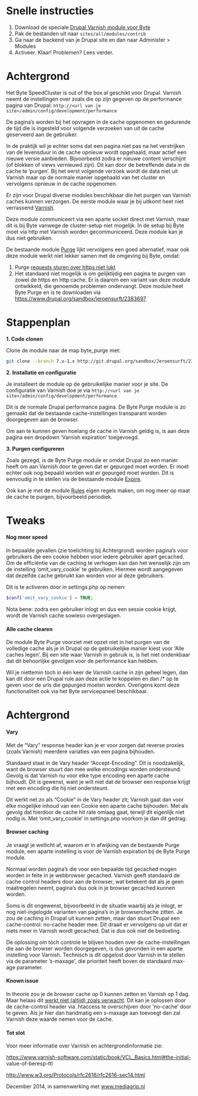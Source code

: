 # Snelle instructies

1. Download de speciale [Drupal Varnish module voor Byte](https://raw.githubusercontent.com/ByteInternet/byte-cluster-varnish/master/drupal/byte_purge.zip)
2. Pak de bestanden uit naar ```sites/all/modules/contrib```
3. Ga naar de backend van je Drupal site en dan naar Administer \> Modules
4. Activeer. Klaar! Problemen? Lees verder.

# Achtergrond 

Het Byte SpeedCluster is out of the box al geschikt voor Drupal. Varnish neemt de 
instellingen over zoals die op zijn gegeven op de performance pagina van Drupal: ```http://<url van je site>/admin/config/development/performance```

De pagina’s worden bij het opvragen in de cache opgenomen en gedurende de 
tijd die is ingesteld voor volgende verzoeken van uit de cache geserveerd aan de 
gebruiker.

In de praktijk wil je echter soms dat een pagina niet pas na het verstrijken van de 
levensduur in de cache opnieuw wordt opgehaald, maar actief een nieuwe versie 
aanbieden. Bijvoorbeeld zodra er nieuwe content verschijnt (of blokken of views 
vernieuwd zijn). Dit kan door de betreffende data in de cache te ‘purgen’. Bij het 
eerst volgende verzoek wordt de data niet uit Varnish maar op de normale 
manier opgehaald van het cluster en vervolgens opnieuw in de cache 
opgenomen. 

Er zijn voor Drupal diverse modules beschikbaar die het purgen van Varnish 
caches kunnen verzorgen. De eerste module waar je bij uitkomt heet niet 
verrassend [Varnish](https://www.drupal.org/project/varnish).

Deze module communiceert via een aparte socket direct met Varnish, maar dit is 
bij Byte vanwege de cluster-setup niet mogelijk. In de setup bij Byte moet via 
http met Varnish worden gecommuniceerd. Deze module kan je dus niet 
gebruiken.

De bestaande module [Purge](https://www.drupal.org/project/purge) lijkt vervolgens een goed alternatief, maar ook deze module werkt niet lekker 
samen met de omgeving bij Byte, omdat:

1. Purge [requests sturen over https niet lukt](http://unitstep.net/blog/2009/05/05/using-curl-in-php-to-access-https-ssltls-protected-sites/)
2. Het standaard niet mogelijk is om gelijktijdig een pagina te purgen van zowel de https en http cache. Er is daarom een variant van deze module ontwikkeld, die genoemde problemen ondervangt. Deze module heet Byte Purge en is te downloaden via https://www.drupal.org/sandbox/jeroensurft/2383697 

# Stappenplan

**1. Code clonen**

Clone de module naar de map byte_purge met:

```bash
git clone --branch 7.x-1.x http://git.drupal.org/sandbox/Jeroensurft/2383697.git byte_purge
```

**2. Installatie en configuratie**

Je installeert de module op de gebruikelijke manier voor je site. De configuratie 
van Varnish doe je via ```http://<url van je site>/admin/config/development/performance```

Dit is de normale Drupal performance pagina. De Byte Purge module is zo 
gemaakt dat de bestaande cache-instellingen transparant worden doorgegeven 
aan de browser.

Om aan te kunnen geven hoelang de cache in Varnish geldig is, is aan deze pagina 
een dropdown ‘Varnish expiration’ toegevoegd. 

**3. Purgen configureren**

Zoals gezegd, is de Byte Purge module er omdat Drupal zo een manier heeft om 
aan Varnish door te geven dat er gepurged moet worden. Er moet echter ook nog 
bepaald worden wát er gepurged moet worden. Dit is eenvoudig in te stellen via 
de bestaande module [Expire](https://www.drupal.org/project/expire).

Ook kan je met de module [Rules](https://www.drupal.org/project/rules) eigen regels maken, om nog meer op maat de 
cache te purgen, bijvoorbeeld periodiek.

# Tweaks

#### Nog meer speed

In bepaalde gevallen (zie toelichting bij Achtergrond) worden pagina’s voor 
gebruikers die een cookie hebben voor iedere gebruiker apart gecached. Om de 
efficiëntie van de caching te verhogen kan dan het wenselijk zijn om de instelling 
‘omit_vary_cookie’ te gebruiken. Hiermee wordt aangegeven dat dezelfde cache 
gebruikt kan worden voor al deze gebruikers.
 
Dit is te activeren door in settings.php op nemen:
```php
$conf['omit_vary_cookie'] = TRUE;
```

Nota bene: zodra een gebruiker inlogt en dus een sessie cookie krijgt, wordt de 
Varnish cache sowieso overgeslagen.

#### Alle cache clearen

De module Byte Purge voorziet met opzet niet in het purgen van de volledige 
cache als je in Drupal op de gebruikelijke manier kiest voor ‘Alle caches legen’. 
Bij een site waar Varnish in gebruik is, is het niet ondenkbaar dat dit behoorlijke 
gevolgen voor de performance kan hebben. 

Wil je niettemin toch in één keer de Varnish cache in zijn geheel legen, dan kan 
dit door een Drupal rule aan deze actie te koppelen en dan /* op te geven voor de 
urls die gepurged moeten worden. Overigens komt deze functionaliteit ook via 
het Byte servicepaneel beschikbaar.

# Achtergrond

#### Vary

Met de “Vary” response header kan je er voor zorgen dat reverse proxies (zoals 
Varnish) meerdere variaties van een pagina bijhouden.

Standaard staat in de Vary header “Accept-Encoding”. Dit is noodzakelijk, want 
de browser stuurt dan mee welke encodings worden ondersteund. Gevolg is dat 
Varnish nu voor elke type encoding een aparte cache bijhoudt. Dit is gewenst, 
want je wilt niet dat de browser een response krijgt met een encoding die hij niet 
ondersteunt.

Dit werkt net zo als “Cookie” in de Vary header zit; Varnish gaat dan voor elke 
mogelijke inhoud van een Cookie een aparte cache bijhouden. Met als gevolg dat 
hierdoor de cache hit rate omlaag gaat, terwijl dit eigenlijk niet nodig is. Met 
‘omit_vary_cookie’ in settings.php voorkom je dan dit gedrag.

#### Browser caching

Je vraagt je wellicht af, waarom er in afwijking van de bestaande Purge module, 
een aparte instelling is voor de Varnish expiration bij de Byte Purge module. 

Normaal worden pagina’s die voor een bepaalde tijd gecached mogen worden in 
feite in je webbrowser gecached. Varnish geeft standaard de cache control 
headers door aan de browser, wat betekent dat als je geen maatregelen neemt, 
pagina’s dus ook in je browser gecached kunnen worden.

Soms is dit ongewenst, bijvoorbeeld in de situatie waarbij als je inlogt, er nog 
niet-ingelogde varianten van pagina’s in je browserchache zitten. Je zou de 
caching in Drupal uit kunnen zetten, maar dan stuurt Drupal een cache-control: 
no-cache header mee. Dit draait er vervolgens op uit dat er niets meer in Varnish 
wordt gecached. Dat is dus ook niet de bedoeling.

De oplossing om tóch controle te blijven houden over de cache-instellingen die 
aan de browser worden doorgegeven, is dus gevonden in een aparte instelling 
voor Varnish. Technisch is dit opgelost door Varnish in te stellen via de 
parameter ’s-maxage', die prioriteit heeft boven de standaard max-age 
parameter.

#### Known issue

In theorie zou je de browser cache op 0 kunnen zetten en Varnish op 1 dag. Maar 
helaas dit [werkt niet (altijd) zoals verwacht](http://stackoverflow.com/questions/1046966/whats-the-difference-between-cache-control-max-age-0-and-no-cache). 
Dit kan je oplossen door de cache-control header via .htaccess te overschijven 
door ‘no-cache’ door te geven. Als je hier dan handmatig een s-maxage aan 
toevoegt dan zal Varnish deze waarde nemen voor de cache.

#### Tot slot

Voor meer informatie over Varnish en achtergrondinformatie zie:

https://www.varnish-software.com/static/book/VCL_Basics.html#the-initial-
value-of-beresp-ttl

http://www.w3.org/Protocols/rfc2616/rfc2616-sec14.html

December 2014, in samenwerking met www.mediagrip.nl
